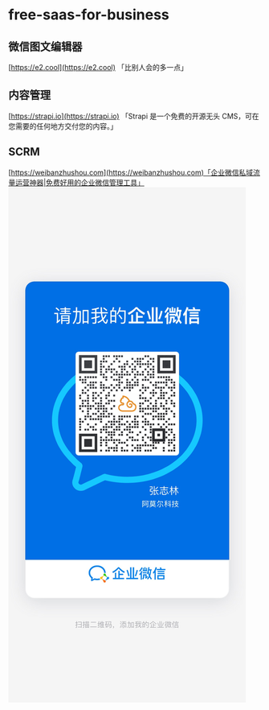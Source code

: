 # free-saas-for-business


## 微信图文编辑器
[https://e2.cool](https://e2.cool) 「比别人会的多一点」

## 内容管理
[https://strapi.io](https://strapi.io) 「Strapi 是一个免费的开源无头 CMS，可在您需要的任何地方交付您的内容。」

## SCRM
[https://weibanzhushou.com](https://weibanzhushou.com)「企业微信私域流量运营神器|免费好用的企业微信管理工具」
![amor](./file/image/amor.jpg)